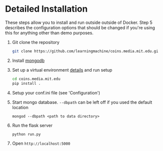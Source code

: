 

Detailed Installation
===
These steps allow you to install and run outside outside of Docker. Step 5 describes the configuration options that
should be changed if you're using this for anything other than demo purposes.

1. Git clone the repository

    ```bash
    git clone https://github.com/learningmachine/coins.media.mit.edu.git
    ```

2. Install [mongodb](https://docs.mongodb.com/v3.0/installation/)

3. Set up a virtual environment [details](http://docs.python-guide.org/en/latest/dev/virtualenvs/) and run setup

    ```bash
    cd coins.media.mit.edu
    pip install .
    ```

4. Setup your conf.ini file (see 'Configuration')

5. Start mongo database. `--dbpath` can be left off if you used the default location

    ```shell
    mongod --dbpath <path to data directory>
    ```

6. Run the flask server

    ```shell
    python run.py
    ```

7. Open `http://localhost:5000`



